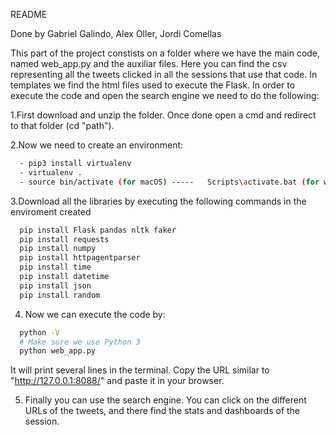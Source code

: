 README

Done by Gabriel Galindo, Alex Oller, Jordi Comellas

This part of the project constists on a folder where we have the main code, named web_app.py and the auxiliar files. Here you can find the csv representing all the tweets clicked in all the sessions that use that code. In templates we find the html files used to execute the Flask. In order to execute the code and open the search engine we need to do the following:

1.First download and unzip the folder. Once done open a cmd and redirect to that folder (cd "path").

2.Now we need to create an environment:
```bash
  - pip3 install virtualenv
  - virtualenv .
  - source bin/activate (for macOS) -----   Scripts\activate.bat (for windows)
```

3.Download all the libraries by executing the following commands in the enviroment created
```bash
  pip install Flask pandas nltk faker
  pip install requests
  pip install numpy
  pip install httpagentparser
  pip install time
  pip install datetime
  pip install json
  pip install random
```

4. Now we can execute the code by:
```bash
  python -V
  # Make sure we use Python 3
  python web_app.py
```
  It will print several lines in the terminal. Copy the URL similar to "http://127.0.0.1:8088/" and paste it in your browser. 


5. Finally you can use the search engine. You can click on the different URLs of the tweets, and there find the stats and dashboards of the session. 